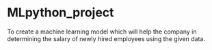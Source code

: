 # MLpython_project
To create a machine learning model which will help the company in determining the salary of newly hired employees using the given data.
